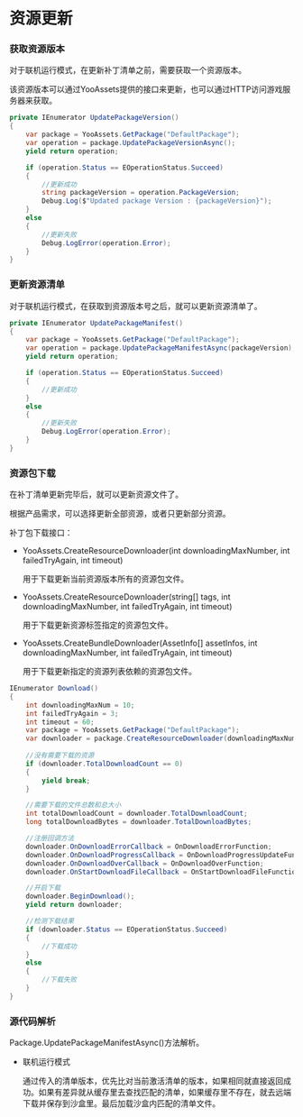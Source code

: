 # 资源更新

### 获取资源版本

对于联机运行模式，在更新补丁清单之前，需要获取一个资源版本。

该资源版本可以通过YooAssets提供的接口来更新，也可以通过HTTP访问游戏服务器来获取。

````csharp
private IEnumerator UpdatePackageVersion()
{
    var package = YooAssets.GetPackage("DefaultPackage");
    var operation = package.UpdatePackageVersionAsync();
    yield return operation;

    if (operation.Status == EOperationStatus.Succeed)
    {
        //更新成功
        string packageVersion = operation.PackageVersion;
        Debug.Log($"Updated package Version : {packageVersion}");
    }
    else
    {
        //更新失败
        Debug.LogError(operation.Error);
    }
}
````

### 更新资源清单

对于联机运行模式，在获取到资源版本号之后，就可以更新资源清单了。

````csharp
private IEnumerator UpdatePackageManifest()
{
    var package = YooAssets.GetPackage("DefaultPackage");
    var operation = package.UpdatePackageManifestAsync(packageVersion);
    yield return operation;

    if (operation.Status == EOperationStatus.Succeed)
    {
        //更新成功
    }
    else
    {
        //更新失败
        Debug.LogError(operation.Error);
    }
}
````

### 资源包下载

在补丁清单更新完毕后，就可以更新资源文件了。

根据产品需求，可以选择更新全部资源，或者只更新部分资源。

补丁包下载接口：

- YooAssets.CreateResourceDownloader(int downloadingMaxNumber, int failedTryAgain, int timeout)

  用于下载更新当前资源版本所有的资源包文件。

- YooAssets.CreateResourceDownloader(string[] tags, int downloadingMaxNumber, int failedTryAgain, int timeout)

  用于下载更新资源标签指定的资源包文件。

- YooAssets.CreateBundleDownloader(AssetInfo[] assetInfos, int downloadingMaxNumber, int failedTryAgain, int timeout)

  用于下载更新指定的资源列表依赖的资源包文件。

````csharp
IEnumerator Download()
{
    int downloadingMaxNum = 10;
    int failedTryAgain = 3;
    int timeout = 60;
    var package = YooAssets.GetPackage("DefaultPackage");
    var downloader = package.CreateResourceDownloader(downloadingMaxNum, failedTryAgain, timeout);
    
    //没有需要下载的资源
    if (downloader.TotalDownloadCount == 0)
    {        
        yield break;
    }

    //需要下载的文件总数和总大小
    int totalDownloadCount = downloader.TotalDownloadCount;
    long totalDownloadBytes = downloader.TotalDownloadBytes;    

    //注册回调方法
    downloader.OnDownloadErrorCallback = OnDownloadErrorFunction;
    downloader.OnDownloadProgressCallback = OnDownloadProgressUpdateFunction;
    downloader.OnDownloadOverCallback = OnDownloadOverFunction;
    downloader.OnStartDownloadFileCallback = OnStartDownloadFileFunction;

    //开启下载
    downloader.BeginDownload();
    yield return downloader;

    //检测下载结果
    if (downloader.Status == EOperationStatus.Succeed)
    {
        //下载成功
    }
    else
    {
        //下载失败
    }
}
````

### 源代码解析

Package.UpdatePackageManifestAsync()方法解析。

- 联机运行模式

  通过传入的清单版本，优先比对当前激活清单的版本，如果相同就直接返回成功。如果有差异就从缓存里去查找匹配的清单，如果缓存里不存在，就去远端下载并保存到沙盒里。最后加载沙盒内匹配的清单文件。

  
